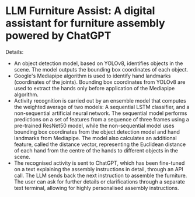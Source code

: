 # LLM Furniture Assist: A digital assistant for furniture assembly powered by ChatGPT 

Details:
- An object detection model, based on YOLOv8, identifies objects in the scene. The model outputs the bounding box coordinates of each object.
- Google's Mediapipe algorithm is used to identify hand landmarks (coordinates of the joints). Bounding box coordinates from YOLOv8 are used to extract the hands only before application of the Mediapipe algorithm.
- Activity recognition is carried out by an ensemble model that computes the weighted average of two models: A sequential LSTM classifier, and a non-sequential artificial neural network. The sequential model performs predictions on a set of features from a sequence of three frames using a pre-trained ResNet50 model, while the non-sequential model uses bounding box coordinates from the object detection model and hand landmarks from Mediapipe. The model also calculates an additional feature, called the distance vector, representing the Euclidean distance of each hand from the centre of the hands to different objects in the scene.
- The recognised activity is sent to ChatGPT, which has been fine-tuned on a text explaining the assembly instructions in detail, through an API call. The LLM sends back the next instruction to assemble the furniture. The user can ask for further details or clarifications through a separate text terminal, allowing for highly personalised assembly instructions.
